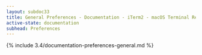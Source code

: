 ```yaml
---
layout: subdoc33
title: General Preferences - Documentation - iTerm2 - macOS Terminal Replacement
active-state: documentation
subhead: Preferences
---
```

{% include 3.4/documentation-preferences-general.md %}
